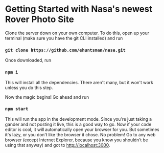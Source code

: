 # Getting Started with Nasa's newest Rover Photo Site
Clone the server down on your own computer. To do this, open up your terminal (make sure you have the git CLI installed) and run
### `git clone https://github.com/ehuntsman/nasa.git`

Once downloaded, run
### `npm i`
This will install all the dependencies. There aren't many, but it won't work unless you do this step.

Now the magic begins! Go ahead and run
### `npm start`
This will run the app in the development mode. Since you're just taking a gander and not posting it live, this is a good way to go.
Now if your code editor is cool, it will automatically open your browser for you. But sometimes it's lazy, or you don't like the browser it chose. No problem! Go to any web browser (except Internet Explorer, because you know you shouldn't be using that anyway) and got to [http://localhost:3000](http://localhost:3000). 